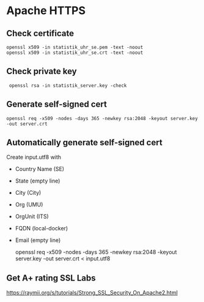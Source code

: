 # Apache HTTPS

## Check certificate
    openssl x509 -in statistik_uhr_se.pem -text -noout
    openssl x509 -in statistik_uhr_se.crt -text -noout
    
## Check private key
     openssl rsa -in statistik_server.key -check
     
## Generate self-signed cert
    openssl req -x509 -nodes -days 365 -newkey rsa:2048 -keyout server.key -out server.crt
    
## Automatically generate self-signed cert
Create input.utf8 with
* Country Name (SE)
* State (empty line)
* City (City)
* Org (UMU)
* OrgUnit (ITS)
* FQDN (local-docker)
* Email (empty line)

    openssl req -x509 -nodes -days 365 -newkey rsa:2048 -keyout server.key -out server.crt < input.utf8
     
## Get A+ rating SSL Labs
https://raymii.org/s/tutorials/Strong_SSL_Security_On_Apache2.html